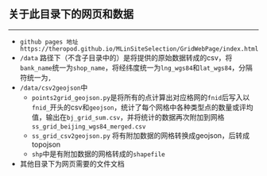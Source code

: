 ## 关于此目录下的网页和数据
---
- `github pages 地址 https://theropod.github.io/MLinSiteSelection/GridWebPage/index.html`
- `/data` 路径下（不含子目录中的）是将提供的原始数据转成的csv，将`bank_name`统一为`shop_name`，将经纬度统一为`lng_wgs84`和`lat_wgs84`，分隔符统一为`,`
- `/data/csv2geojson`中
    - `points2grid_geojson.py`是将所有的点计算出对应格网的`fnid`后写入以`fnid_`开头的csv和`geojson`，统计了每个网格中各种类型点的数量或评均值，输出在`bj_grid_sum.csv`，并将统计的数据再次附加到网格`ss_grid_beijing_wgs84_merged.csv`
    - `ss_grid_csv2geojson.py` 将有附加数据的网格转换成geojson，后转成topojson
    - `shp`中是有附加数据的网格转成的`shapefile`
- 其他目录下为网页需要的文件文档
